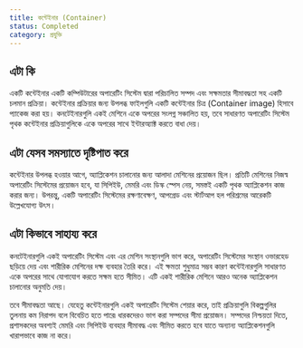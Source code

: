 ```yaml
---
title: কন্টেইনার (Container)
status: Completed
category: প্রযুক্তি
---
```


## এটা কি

একটি কন্টেইনার একটি কম্পিউটারের অপারেটিং সিস্টেম দ্বারা পরিচালিত সম্পদ এবং সক্ষমতার সীমাবদ্ধতা সহ একটি চলমান প্রক্রিয়া। কন্টেইনার প্রক্রিয়ার জন্য উপলব্ধ ফাইলগুলি একটি কন্টেইনার চিত্র (Container image) হিসাবে প্যাকেজ করা হয়। কনটেইনারগুলি একই মেশিনে একে অপরের সংলগ্ন সঞ্চালিত হয়, তবে সাধারণত অপারেটিং সিস্টেম পৃথক কন্টেইনার প্রক্রিয়াগুলিকে একে অপরের সাথে ইন্টারঅ্যাক্ট করতে বাধা দেয়।

## এটা যেসব সমস্যাতে দৃষ্টিপাত করে

কন্টেইনার উপলব্ধ হওয়ার আগে, অ্যাপ্লিকেশন চালানোর জন্য আলাদা মেশিনের প্রয়োজন ছিল। প্রতিটি মেশিনের নিজস্ব অপারেটিং সিস্টেমের প্রয়োজন হবে, যা সিপিইউ, মেমরি এবং ডিস্ক স্পেস নেয়, সমস্তই একটি পৃথক অ্যাপ্লিকেশন কাজ করার জন্য। উপরন্তু, একটি অপারেটিং সিস্টেমের রক্ষণাবেক্ষণ, আপগ্রেড এবং স্টার্টআপ হল পরিশ্রমের আরেকটি উল্লেখযোগ্য উৎস।

## এটা কিভাবে সাহায্য করে

কনটেইনারগুলি একই অপারেটিং সিস্টেম এবং এর মেশিন সংস্থানগুলি ভাগ করে, অপারেটিং সিস্টেমের সংস্থান ওভারহেড ছড়িয়ে দেয় এবং শারীরিক মেশিনের দক্ষ ব্যবহার তৈরি করে। এই ক্ষমতা শুধুমাত্র সম্ভব কারণ কন্টেইনারগুলি সাধারণত একে অপরের সাথে যোগাযোগ করতে সক্ষম হতে সীমিত। এটি একই শারীরিক মেশিনে আরও অনেক অ্যাপ্লিকেশন চালানোর অনুমতি দেয়।


তবে সীমাবদ্ধতা আছে। যেহেতু কন্টেইনারগুলি একই অপারেটিং সিস্টেম শেয়ার করে, তাই প্রক্রিয়াগুলি বিকল্পগুলির তুলনায় কম নিরাপদ বলে বিবেচিত হতে পারে৷ ধারকদেরও ভাগ করা সম্পদের সীমা প্রয়োজন। সম্পদের নিশ্চয়তা দিতে, প্রশাসকদের অবশ্যই মেমরি এবং সিপিইউ ব্যবহার সীমাবদ্ধ এবং সীমিত করতে হবে যাতে অন্যান্য অ্যাপ্লিকেশনগুলি খারাপভাবে কাজ না করে।
